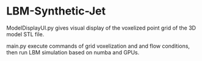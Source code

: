 # LBM-Synthetic-Jet

ModelDisplayUI.py gives visual display of the voxelized point grid of the 3D model STL file.

main.py execute commands of grid voxelization and and flow conditions, then run LBM simulation based on numba and GPUs.
